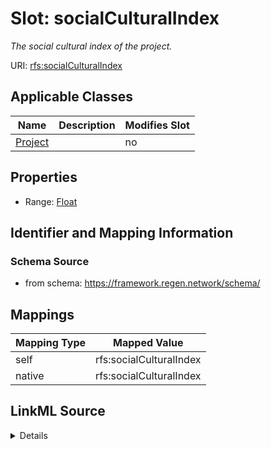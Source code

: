 

# Slot: socialCulturalIndex


_The social cultural index of the project._





URI: [rfs:socialCulturalIndex](https://framework.regen.network/schema/socialCulturalIndex)



<!-- no inheritance hierarchy -->





## Applicable Classes

| Name | Description | Modifies Slot |
| --- | --- | --- |
| [Project](Project.md) |  |  no  |







## Properties

* Range: [Float](Float.md)





## Identifier and Mapping Information







### Schema Source


* from schema: https://framework.regen.network/schema/




## Mappings

| Mapping Type | Mapped Value |
| ---  | ---  |
| self | rfs:socialCulturalIndex |
| native | rfs:socialCulturalIndex |




## LinkML Source

<details>
```yaml
name: socialCulturalIndex
description: The social cultural index of the project.
from_schema: https://framework.regen.network/schema/
rank: 1000
slot_uri: rfs:socialCulturalIndex
alias: socialCulturalIndex
domain_of:
- Project
range: float

```
</details>